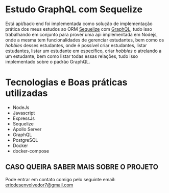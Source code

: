 # Estudo GraphQL com Sequelize

Está api/back-end foi implementada como solução de implementação prática dos meus estudos ao ORM [Sequelize](https://sequelize.org/) com [GraphQL](https://graphql.org/), tudo isso trabalhando em conjunto para prover uma api implementada em Nodejs, onde a mesma tem funcionalidades de gerenciar estudantes, bem como os *hobbies* desses estudantes, onde é possível criar estudantes, listar estudantes, listar um estudante em específico, criar *hobbies* o atrelando a um estudante, bem como listar todas essas relações, tudo isso implementado sobre o padrão GraphQL.

# Tecnologias e Boas práticas utilizadas
* NodeJs
* Javascript
* ExpressJs
* Sequelize
* Apollo Server
* GraphQL
* PostgreSQL
* Docker
* docker-compose

## CASO QUEIRA SABER MAIS SOBRE O PROJETO

Pode entrar em contato comigo pelo seguinte email: ericdesenvolvedor7@gmail.com